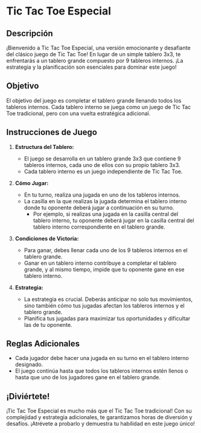 # Tic Tac Toe Especial

## Descripción
¡Bienvenido a Tic Tac Toe Especial, una versión emocionante y desafiante del clásico juego de Tic Tac Toe! En lugar de un simple tablero 3x3, te enfrentarás a un tablero grande compuesto por 9 tableros internos. ¡La estrategia y la planificación son esenciales para dominar este juego!

## Objetivo
El objetivo del juego es completar el tablero grande llenando todos los tableros internos. Cada tablero interno se juega como un juego de Tic Tac Toe tradicional, pero con una vuelta estratégica adicional.

## Instrucciones de Juego

1. **Estructura del Tablero:**
   - El juego se desarrolla en un tablero grande 3x3 que contiene 9 tableros internos, cada uno de ellos con su propio tablero 3x3.
   - Cada tablero interno es un juego independiente de Tic Tac Toe.

2. **Cómo Jugar:**
   - En tu turno, realiza una jugada en uno de los tableros internos.
   - La casilla en la que realizas la jugada determina el tablero interno donde tu oponente deberá jugar a continuación en su turno.
     - Por ejemplo, si realizas una jugada en la casilla central del tablero interno, tu oponente deberá jugar en la casilla central del tablero interno correspondiente en el tablero grande.

3. **Condiciones de Victoria:**
   - Para ganar, debes llenar cada uno de los 9 tableros internos en el tablero grande.
   - Ganar en un tablero interno contribuye a completar el tablero grande, y al mismo tiempo, impide que tu oponente gane en ese tablero interno.

4. **Estrategia:**
   - La estrategia es crucial. Deberás anticipar no solo tus movimientos, sino también cómo tus jugadas afectan los tableros internos y el tablero grande.
   - Planifica tus jugadas para maximizar tus oportunidades y dificultar las de tu oponente.

## Reglas Adicionales
- Cada jugador debe hacer una jugada en su turno en el tablero interno designado.
- El juego continúa hasta que todos los tableros internos estén llenos o hasta que uno de los jugadores gane en el tablero grande.

## ¡Diviértete!
¡Tic Tac Toe Especial es mucho más que el Tic Tac Toe tradicional! Con su complejidad y estrategia adicionales, te garantizamos horas de diversión y desafíos. ¡Atrévete a probarlo y demuestra tu habilidad en este juego único!
